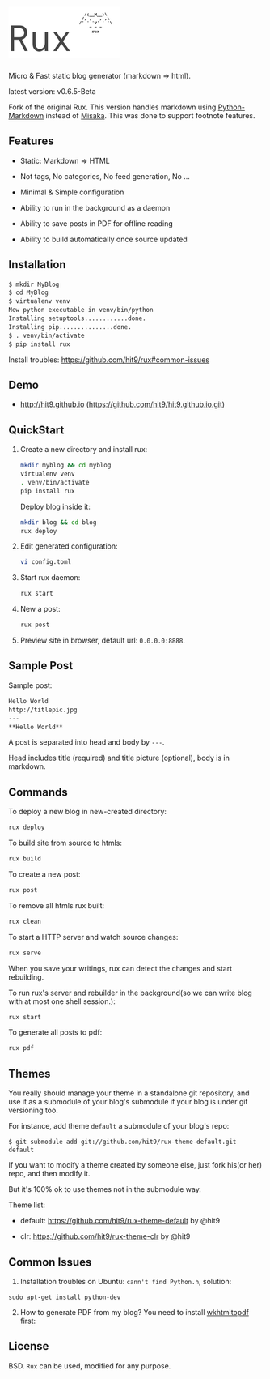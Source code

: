 ![Rux](https://raw.githubusercontent.com/hit9/artworks/master/png/Rux.png)
=======================================================================

Micro & Fast static blog generator (markdown => html).

latest version: v0.6.5-Beta

Fork of the original Rux.
This version handles markdown using [Python-Markdown](https://pythonhosted.org/Markdown/index.html) instead of [Misaka](http://misaka.61924.nl/).
This was done to support footnote features.

Features
--------

- Static: Markdown => HTML

- Not tags, No categories, No feed generation, No ...

- Minimal & Simple configuration

- Ability to run in the background as a daemon

- Ability to save posts in PDF for offline reading

- Ability to build automatically once source updated

Installation
------------

```bash
$ mkdir MyBlog
$ cd MyBlog
$ virtualenv venv
New python executable in venv/bin/python
Installing setuptools............done.
Installing pip...............done.
$ . venv/bin/activate
$ pip install rux
```

Install troubles: https://github.com/hit9/rux#common-issues

Demo
----

- http://hit9.github.io  (https://github.com/hit9/hit9.github.io.git)


QuickStart
-----------

1. Create a new directory and install rux:

   ```bash
   mkdir myblog && cd myblog
   virtualenv venv
   . venv/bin/activate
   pip install rux
   ```

   Deploy blog inside it:

   ```bash
   mkdir blog && cd blog
   rux deploy
   ```

2. Edit generated configuration:

   ```bash
   vi config.toml
   ```

3. Start rux daemon:

   ```bash
   rux start
   ```

4. New a post:

   ```bash
   rux post
   ```

5. Preview site in browser, default url: `0.0.0.0:8888`.

Sample Post
------------

Sample post:

```markdown
Hello World
http://titlepic.jpg
---
**Hello World**
```

A post is separated into head and body by ``---``.

Head includes title (required) and title picture (optional), body is in markdown.


Commands
--------

To deploy a new blog in new-created directory:

```bash
rux deploy
```

To build site from source to htmls:

```bash
rux build
```

To create a new post:

```bash
rux post
```

To remove all htmls rux built:

```bash
rux clean
```

To start a HTTP server and watch source changes:

```bash
rux serve
```

When you save your writings, rux can detect the changes and start rebuilding.

To run rux's server and rebuilder in the background(so we can write blog with at most one shell session.):

```bash
rux start
```

To generate all posts to pdf:

```bash
rux pdf
```

Themes
------

You really should manage your theme in a standalone git repository, and use it as a submodule of your blog's submodule if your blog is under git versioning too.

For instance, add theme `default` a submodule of your blog's repo:

```
$ git submodule add git://github.com/hit9/rux-theme-default.git default
```
If you want to modify a theme created by someone else, just fork his(or her) repo, and then modify it.

But it's 100% ok to use themes not in the submodule way.

Theme list:

- default: https://github.com/hit9/rux-theme-default by @hit9

- clr: https://github.com/hit9/rux-theme-clr by @hit9

Common Issues
--------------

1. Installation troubles on Ubuntu: `cann't find Python.h`, solution:

  ```
  sudo apt-get install python-dev
  ```

2. How to generate PDF from my blog? You need to install [wkhtmltopdf](http://wkhtmltopdf.org/downloads.html) first:

License
-------

BSD. `Rux` can be used, modified for any purpose.
